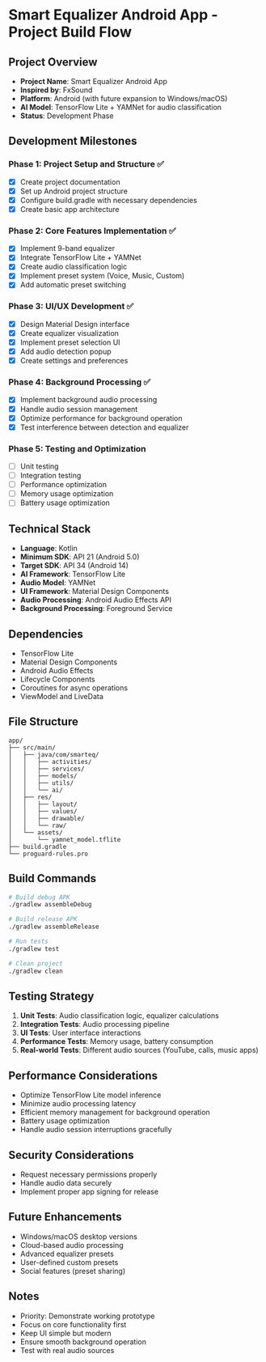 # Smart Equalizer Android App - Project Build Flow

## Project Overview
- **Project Name**: Smart Equalizer Android App
- **Inspired by**: FxSound
- **Platform**: Android (with future expansion to Windows/macOS)
- **AI Model**: TensorFlow Lite + YAMNet for audio classification
- **Status**: Development Phase

## Development Milestones

### Phase 1: Project Setup and Structure ✅
- [x] Create project documentation
- [x] Set up Android project structure
- [x] Configure build.gradle with necessary dependencies
- [x] Create basic app architecture

### Phase 2: Core Features Implementation ✅
- [x] Implement 9-band equalizer
- [x] Integrate TensorFlow Lite + YAMNet
- [x] Create audio classification logic
- [x] Implement preset system (Voice, Music, Custom)
- [x] Add automatic preset switching

### Phase 3: UI/UX Development ✅
- [x] Design Material Design interface
- [x] Create equalizer visualization
- [x] Implement preset selection UI
- [x] Add audio detection popup
- [x] Create settings and preferences

### Phase 4: Background Processing ✅
- [x] Implement background audio processing
- [x] Handle audio session management
- [x] Optimize performance for background operation
- [x] Test interference between detection and equalizer

### Phase 5: Testing and Optimization
- [ ] Unit testing
- [ ] Integration testing
- [ ] Performance optimization
- [ ] Memory usage optimization
- [ ] Battery usage optimization

## Technical Stack
- **Language**: Kotlin
- **Minimum SDK**: API 21 (Android 5.0)
- **Target SDK**: API 34 (Android 14)
- **AI Framework**: TensorFlow Lite
- **Audio Model**: YAMNet
- **UI Framework**: Material Design Components
- **Audio Processing**: Android Audio Effects API
- **Background Processing**: Foreground Service

## Dependencies
- TensorFlow Lite
- Material Design Components
- Android Audio Effects
- Lifecycle Components
- Coroutines for async operations
- ViewModel and LiveData

## File Structure
```
app/
├── src/main/
│   ├── java/com/smarteq/
│   │   ├── activities/
│   │   ├── services/
│   │   ├── models/
│   │   ├── utils/
│   │   └── ai/
│   ├── res/
│   │   ├── layout/
│   │   ├── values/
│   │   ├── drawable/
│   │   └── raw/
│   └── assets/
│       └── yamnet_model.tflite
├── build.gradle
└── proguard-rules.pro
```

## Build Commands
```bash
# Build debug APK
./gradlew assembleDebug

# Build release APK
./gradlew assembleRelease

# Run tests
./gradlew test

# Clean project
./gradlew clean
```

## Testing Strategy
1. **Unit Tests**: Audio classification logic, equalizer calculations
2. **Integration Tests**: Audio processing pipeline
3. **UI Tests**: User interface interactions
4. **Performance Tests**: Memory usage, battery consumption
5. **Real-world Tests**: Different audio sources (YouTube, calls, music apps)

## Performance Considerations
- Optimize TensorFlow Lite model inference
- Minimize audio processing latency
- Efficient memory management for background operation
- Battery usage optimization
- Handle audio session interruptions gracefully

## Security Considerations
- Request necessary permissions properly
- Handle audio data securely
- Implement proper app signing for release

## Future Enhancements
- Windows/macOS desktop versions
- Cloud-based audio processing
- Advanced equalizer presets
- User-defined custom presets
- Social features (preset sharing)

## Notes
- Priority: Demonstrate working prototype
- Focus on core functionality first
- Keep UI simple but modern
- Ensure smooth background operation
- Test with real audio sources 